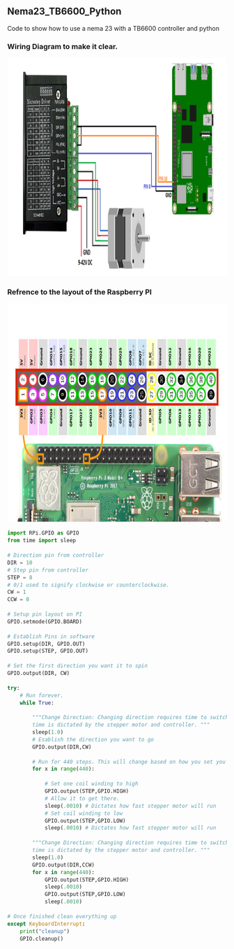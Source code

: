 ## Nema23_TB6600_Python
Code to show how to use a nema 23 with a TB6600 controller and python

### Wiring Diagram to make it clear.
<a href="https://raw.githubusercontent.com/danielwilczak101/Nema23_TB6600_Python/main/images/stepper_motor_diagram.png">
<img  src="https://raw.githubusercontent.com/danielwilczak101/Nema23_TB6600_Python/main/images/stepper_motor_diagram.png" height="500"></a>

### Refrence to the layout of the Raspberry PI
<a href="https://raw.githubusercontent.com/danielwilczak101/Nema23_TB6600_Python/main/images/Raspberry-Pi-GPIO-Header-with-Photo.png">
<img  src="https://raw.githubusercontent.com/danielwilczak101/Nema23_TB6600_Python/main/images/Raspberry-Pi-GPIO-Header-with-Photo.png" height="500"></a>

```py
import RPi.GPIO as GPIO
from time import sleep

# Direction pin from controller
DIR = 10
# Step pin from controller
STEP = 8
# 0/1 used to signify clockwise or counterclockwise.
CW = 1
CCW = 0

# Setup pin layout on PI
GPIO.setmode(GPIO.BOARD)

# Establish Pins in software
GPIO.setup(DIR, GPIO.OUT)
GPIO.setup(STEP, GPIO.OUT)

# Set the first direction you want it to spin
GPIO.output(DIR, CW)

try:
	# Run forever.
	while True:

		"""Change Direction: Changing direction requires time to switch. The
		time is dictated by the stepper motor and controller. """
		sleep(1.0)
		# Esablish the direction you want to go
		GPIO.output(DIR,CW)

		# Run for 440 steps. This will change based on how you set you controller
		for x in range(440):

			# Set one coil winding to high
			GPIO.output(STEP,GPIO.HIGH)
			# Allow it to get there.
			sleep(.0010) # Dictates how fast stepper motor will run
			# Set coil winding to low
			GPIO.output(STEP,GPIO.LOW)
			sleep(.0010) # Dictates how fast stepper motor will run

		"""Change Direction: Changing direction requires time to switch. The
		time is dictated by the stepper motor and controller. """
		sleep(1.0)
		GPIO.output(DIR,CCW)
		for x in range(440):
			GPIO.output(STEP,GPIO.HIGH)
			sleep(.0010)
			GPIO.output(STEP,GPIO.LOW)
			sleep(.0010)

# Once finished clean everything up
except KeyboardInterrupt:
	print("cleanup")
	GPIO.cleanup()
  ```
